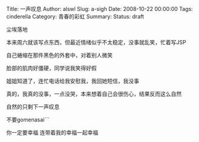 Title: 一声叹息
Author: alswl
Slug: a-sigh
Date: 2008-10-22 00:00:00
Tags: cinderella
Category: 青春的彩虹
Summary: 
Status: draft

尘埃落地

本来周六就该写点东西，但最近情绪似乎不太稳定，没事就乱笑，忙着写JSP

自己蜷缩在那件黑色的外套中，对着别人微笑

脸部的肌肉好僵硬，同学说我笑得好假

姐姐知道了，连忙电话给我安慰我，我回她短信，我没事

真的，我真的没事，一点没哭，本来想着自己会很伤心，结果反而这么自然

自然的只剩下一声叹息

不要gomenasai```

你一定要幸福 连带着我的幸福一起幸福

